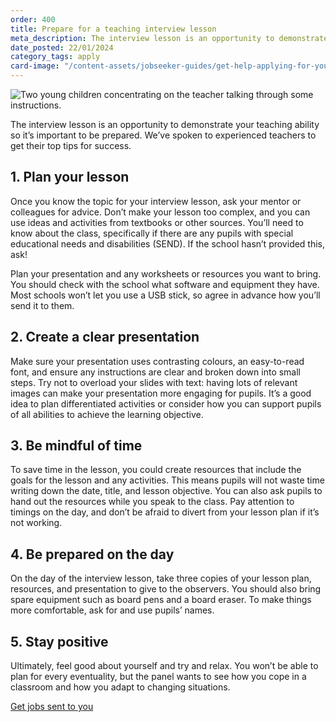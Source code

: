 ```yaml
---
order: 400
title: Prepare for a teaching interview lesson
meta_description: The interview lesson is an opportunity to demonstrate your teaching ability so it’s important to be prepared. We’ve spoken to experienced teachers to get their top tips for success.
date_posted: 22/01/2024
category_tags: apply
card-image: "/content-assets/jobseeker-guides/get-help-applying-for-your-teaching-role/prepare-for-your-teaching-interview-lesson.jpg"
---
```


![Two young children concentrating on the teacher talking through some instructions.](/content-assets/jobseeker-guides/prepare-for-a-teaching-interview-lesson-800x300.jpg)

The interview lesson is an opportunity to demonstrate your teaching ability so it’s important to be prepared. We’ve spoken to experienced teachers to get their top tips for success.

## 1. Plan your lesson
Once you know the topic for your interview lesson, ask your mentor or colleagues for advice. Don’t make your lesson too complex, and you can use ideas and activities from textbooks or other sources. You’ll need to know about the class, specifically if there are any pupils with special educational needs and disabilities (SEND). If the school hasn’t provided this, ask!

Plan your presentation and any worksheets or resources you want to bring. You should check with the school what software and equipment they have. Most schools won’t let you use a USB stick, so agree in advance how you’ll send it to them.

## 2. Create a clear presentation
Make sure your presentation uses contrasting colours, an easy-to-read font, and ensure any instructions are clear and broken down into small steps. Try not to overload your slides with text: having lots of relevant images can make your presentation more engaging for pupils. It’s a good idea to plan differentiated activities or consider how you can support pupils of all abilities to achieve the learning objective.

## 3. Be mindful of time
To save time in the lesson, you could create resources that include the goals for the lesson and any activities. This means pupils will not waste time writing down the date, title, and lesson objective. You can also ask pupils to hand out the resources while you speak to the class. Pay attention to timings on the day, and don’t be afraid to divert from your lesson plan if it’s not working.

## 4. Be prepared on the day
On the day of the interview lesson, take three copies of your lesson plan, resources, and presentation to give to the observers. You should also bring spare equipment such as board pens and a board eraser. To make things more comfortable, ask for and use pupils’ names.

## 5. Stay positive
Ultimately, feel good about yourself and try and relax. You won’t be able to plan for every eventuality, but the panel wants to see how you cope in a classroom and how you adapt to changing situations. 

<a href="https://teaching-vacancies.service.gov.uk/subscriptions/new" class="govuk-button">Get jobs sent to you</a>
